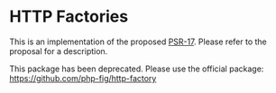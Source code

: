 HTTP Factories
==============

This is an implementation of the proposed [PSR-17][psr-17]. Please refer to the
proposal for a description.

[psr-17]: https://github.com/php-fig/fig-standards/tree/master/proposed/http-factory

This package has been deprecated. Please use the official package: https://github.com/php-fig/http-factory
